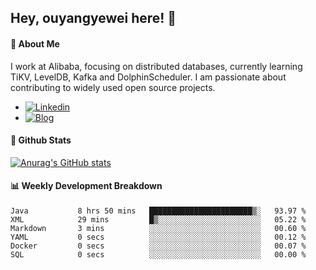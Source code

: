 ## Hey, ouyangyewei here! :wave:

#### :rocket: About Me
I work at Alibaba, focusing on distributed databases, currently learning TiKV, LevelDB, Kafka and DolphinScheduler. I am passionate about contributing to widely used open source projects.

- [![Linkedin](https://img.shields.io/badge/LinkedIn-ouyangyewei-blue)](https://www.linkedin.com/in/ouyangyewei/)
- [![Blog](https://img.shields.io/badge/Blog-yeweiouyang-orange)](https://blog.csdn.net/yeweiouyang)

#### :star2: Github Stats
[![Anurag's GitHub stats](https://github-readme-stats.vercel.app/api?username=ouyangyewei&show_icons=true&cache_seconds=3600&theme=tokyonight)](https://github.com/anuraghazra/github-readme-stats)

#### :bar_chart: Weekly Development Breakdown
<!--START_SECTION:waka-->

```text
Java           8 hrs 50 mins   ███████████████████████▒░   93.97 %
XML            29 mins         █▒░░░░░░░░░░░░░░░░░░░░░░░   05.22 %
Markdown       3 mins          ░░░░░░░░░░░░░░░░░░░░░░░░░   00.60 %
YAML           0 secs          ░░░░░░░░░░░░░░░░░░░░░░░░░   00.12 %
Docker         0 secs          ░░░░░░░░░░░░░░░░░░░░░░░░░   00.07 %
SQL            0 secs          ░░░░░░░░░░░░░░░░░░░░░░░░░   00.00 %
```

<!--END_SECTION:waka-->

